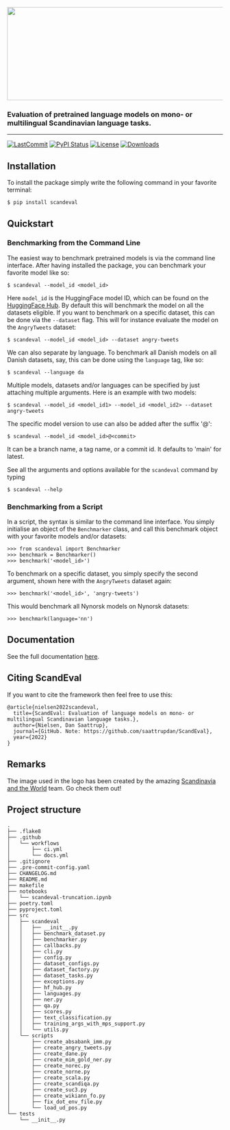 <div align='center'>
<img src="https://raw.githubusercontent.com/saattrupdan/ScandEval/main/gfx/scandeval.png" width="517" height="217">
</div>

### Evaluation of pretrained language models on mono- or multilingual Scandinavian language tasks.

______________________________________________________________________
[![LastCommit](https://img.shields.io/github/last-commit/saattrupdan/ScandEval)](https://github.com/saattrupdan/ScandEval/commits/main)
[![PyPI Status](https://badge.fury.io/py/scandeval.svg)](https://badge.fury.io/py/scandeval)
[![License](https://img.shields.io/github/license/saattrupdan/ScandEval)](https://github.com/saattrupdan/ScandEval/blob/main/LICENSE)
[![Downloads](https://img.shields.io/pypi/dm/scandeval)](https://pypi.org/project/scandeval/)


## Installation
To install the package simply write the following command in your favorite terminal:
```
$ pip install scandeval
```

## Quickstart
### Benchmarking from the Command Line
The easiest way to benchmark pretrained models is via the command line interface. After
having installed the package, you can benchmark your favorite model like so:
```
$ scandeval --model_id <model_id>
```

Here `model_id` is the HuggingFace model ID, which can be found on the [HuggingFace
Hub](https://huggingface.co/models). By default this will benchmark the model on all
the datasets eligible. If you want to benchmark on a specific dataset, this can be done
via the `--dataset` flag. This will for instance evaluate the model on the
`AngryTweets` dataset:
```
$ scandeval --model_id <model_id> --dataset angry-tweets
```

We can also separate by language. To benchmark all Danish models on all Danish
datasets, say, this can be done using the `language` tag, like so:
```
$ scandeval --language da
```

Multiple models, datasets and/or languages can be specified by just attaching multiple
arguments. Here is an example with two models:
```
$ scandeval --model_id <model_id1> --model_id <model_id2> --dataset angry-tweets
```

The specific model version to use can also be added after the suffix '@':
```
$ scandeval --model_id <model_id>@<commit>
```

It can be a branch name, a tag name, or a commit id. It defaults to 'main' for latest.

See all the arguments and options available for the `scandeval` command by typing
```
$ scandeval --help
```

### Benchmarking from a Script
In a script, the syntax is similar to the command line interface. You simply initialise
an object of the `Benchmarker` class, and call this benchmark object with your favorite
models and/or datasets:
```
>>> from scandeval import Benchmarker
>>> benchmark = Benchmarker()
>>> benchmark('<model_id>')
```

To benchmark on a specific dataset, you simply specify the second argument, shown here
with the `AngryTweets` dataset again:
```
>>> benchmark('<model_id>', 'angry-tweets')
```

This would benchmark all Nynorsk models on Nynorsk datasets:
```
>>> benchmark(language='nn')
```


## Documentation

See the full documentation [here](https://saattrupdan.github.io/ScandEval/scandeval.html).


## Citing ScandEval
If you want to cite the framework then feel free to use this:
```
@article{nielsen2022scandeval,
  title={ScandEval: Evaluation of language models on mono- or multilingual Scandinavian language tasks.},
  author={Nielsen, Dan Saattrup},
  journal={GitHub. Note: https://github.com/saattrupdan/ScandEval},
  year={2022}
}
```

## Remarks
The image used in the logo has been created by the amazing [Scandinavia and the
World](https://satwcomic.com/) team. Go check them out!


## Project structure
```
.
├── .flake8
├── .github
│   └── workflows
│       ├── ci.yml
│       └── docs.yml
├── .gitignore
├── .pre-commit-config.yaml
├── CHANGELOG.md
├── README.md
├── makefile
├── notebooks
│   └── scandeval-truncation.ipynb
├── poetry.toml
├── pyproject.toml
├── src
│   ├── scandeval
│   │   ├── __init__.py
│   │   ├── benchmark_dataset.py
│   │   ├── benchmarker.py
│   │   ├── callbacks.py
│   │   ├── cli.py
│   │   ├── config.py
│   │   ├── dataset_configs.py
│   │   ├── dataset_factory.py
│   │   ├── dataset_tasks.py
│   │   ├── exceptions.py
│   │   ├── hf_hub.py
│   │   ├── languages.py
│   │   ├── ner.py
│   │   ├── qa.py
│   │   ├── scores.py
│   │   ├── text_classification.py
│   │   ├── training_args_with_mps_support.py
│   │   └── utils.py
│   └── scripts
│       ├── create_absabank_imm.py
│       ├── create_angry_tweets.py
│       ├── create_dane.py
│       ├── create_mim_gold_ner.py
│       ├── create_norec.py
│       ├── create_norne.py
│       ├── create_scala.py
│       ├── create_scandiqa.py
│       ├── create_suc3.py
│       ├── create_wikiann_fo.py
│       ├── fix_dot_env_file.py
│       └── load_ud_pos.py
└── tests
    └── __init__.py
```
